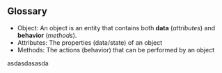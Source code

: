 ## Glossary

* Object: An object is an entity that contains both **data** (*attributes*) and **behavior** (*methods*).
* Attributes: The properties (data/state) of an object
* Methods: The actions (behavior) that can be performed by an object


asdasdasasda